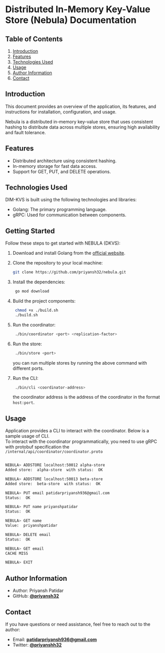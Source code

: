 # Distributed In-Memory Key-Value Store (Nebula) Documentation

## Table of Contents

1. [Introduction](#introduction)
2. [Features](#features)
3. [Technologies Used](#technologies-used)
   <!-- 4. [Getting Started](#getting-started) -->
   <!-- 5. [Configuration](#configuration) -->
4. [Usage](#usage)
   <!-- 7. [API Reference](#api-reference) -->
   <!-- 8. [Contributing](#contributing) -->
5. [Author Information](#author-information)
6. [Contact](#contact)
<!-- 11. [License](#license) -->

## Introduction

This document provides an overview of the application, its features, and instructions for installation, configuration, and usage.

Nebula is a distributed in-memory key-value store that uses consistent hashing to distribute data across multiple stores, ensuring high availability and fault tolerance.

## Features

- Distributed architecture using consistent hashing.
- In-memory storage for fast data access.
- Support for GET, PUT, and DELETE operations.
  <!-- - Data replication for fault tolerance. -->
  <!-- - TLS encryption for secure communication. -->

## Technologies Used

DIM-KVS is built using the following technologies and libraries:

- Golang: The primary programming language.
- gRPC: Used for communication between components.
  <!-- - TLS: For secure communication. -->
  <!-- - (List any other technologies or libraries you used) -->

## Getting Started

Follow these steps to get started with NEBULA (DKVS):

1. Download and install Golang from the [official website](https://golang.org/dl/).

2. Clone the repository to your local machine:

   ```bash
   git clone https://github.com/priyansh32/nebula.git
   ```

3. Install the dependencies:

   ```bash
    go mod download
   ```

4. Build the project components:

   ```bash
    chmod +x ./build.sh
    ./build.sh
   ```

5. Run the coordinator:

   ```bash
    ./bin/coordinator <port> <replication-factor>
   ```

6. Run the store:

   ```bash
    ./bin/store <port>
   ```

   you can run multiple stores by running the above command with different ports.

7. Run the CLI:

   ```bash
    ./bin/cli <coordinator-address>
   ```

   the coordinator address is the address of the coordinator in the format `host:port`.

## Usage

Application provides a CLI to interact with the coordinator. Below is a sample usage of CLI.  
To interact with the coordinator programmatically, you need to use gRPC with protobuf specification the `/internal/api/coordinator/coordinator.proto`

```bash

NEBULA> ADDSTORE localhost:50012 alpha-store
Added store:  alpha-store  with status:  OK

NEBULA> ADDSTORE localhost:50013 beta-store
Added store:  beta-store  with status:  OK

NEBULA> PUT email patidarpriyansh936@gmail.com
Status:  OK

NEBULA> PUT name priyanshpatidar
Status:  OK

NEBULA> GET name
Value:  priyanshpatidar

NEBULA> DELETE email
Status:  OK

NEBULA> GET email
CACHE MISS

NEBULA> EXIT
```

## **Author Information**

- Author: Priyansh Patidar
- GitHub: **[@priyansh32](https://github.com/priyansh32)**

## **Contact**

If you have questions or need assistance, feel free to reach out to the author:

- Email: **[patidarpriyansh936@gmail.com](mailto:patidarpriyansh936@gmail.com)**
- Twitter: **[@priyanshh32](https://twitter.com/priyanshh32)**
